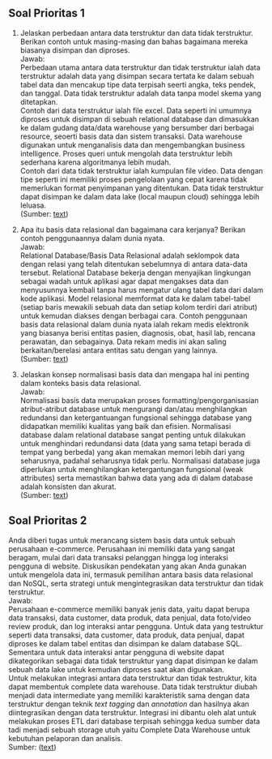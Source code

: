 ## Soal Prioritas 1

1. Jelaskan perbedaan antara data terstruktur dan data tidak terstruktur. Berikan contoh untuk masing-masing dan bahas bagaimana mereka biasanya disimpan dan diproses.\
   Jawab: \
   Perbedaan utama antara data terstruktur dan tidak terstruktur ialah data terstruktur adalah data yang disimpan secara tertata ke dalam sebuah tabel data dan mencakup tipe data terpisah seerti angka, teks pendek, dan tanggal. Data tidak terstruktur adalah data tanpa model skema yang ditetapkan.\
   Contoh dari data terstruktur ialah file excel. Data seperti ini umumnya diproses untuk disimpan di sebuah relational database dan dimasukkan ke dalam gudang data/data warehouse yang bersumber dari berbagai resource, seoerti basis data dan sistem transaksi. Data warehouse digunakan untuk menganalisis data dan mengembangkan business intelligence. Proses queri untuk mengolah data terstruktur lebih sederhana karena algoritmanya lebih mudah.\
   Contoh dari data tidak terstruktur ialah kumpulan file video. Data dengan tipe seperti ini memiliki proses pengelolaan yang cepat karena tidak memerlukan format penyimpanan yang ditentukan. Data tidak terstruktur dapat disimpan ke dalam data lake (local maupun cloud) sehingga lebih leluasa.\
   (Sumber: [text](https://aws.amazon.com/compare/the-difference-between-structured-data-and-unstructured-data/))

2. Apa itu basis data relasional dan bagaimana cara kerjanya? Berikan contoh penggunaannya dalam dunia nyata.\
   Jawab: \
   Relational Database/Basis Data Relasional adalah seklompok data dengan relasi yang telah ditentukan sebelumnya di antara data-data tersebut. Relational Database bekerja dengan menyajikan lingkungan sebagai wadah untuk aplikasi agar dapat mengakses data dan menyusunnya kembali tanpa harus mengatur ulang tabel data dari dalam kode aplikasi. Model relasional memformat data ke dalam tabel-tabel (setiap baris mewakili sebuah data dan setiap kolom terdiri dari atribut) untuk kemudan diakses dengan berbagai cara. Contoh penggunaan basis data relasional dalam dunia nyata ialah rekam medis elektronik yang biasanya berisi entitas pasien, diagnosis, obat, hasil lab, rencana perawatan, dan sebagainya. Data rekam medis ini akan saling berkaitan/berelasi antara entitas satu dengan yang lainnya.\
   (Sumber: [text](https://aws.amazon.com/relational-database/))
   
3. Jelaskan konsep normalisasi basis data dan mengapa hal ini penting dalam konteks basis data relasional.\
   Jawab: \
   Normalisasi basis data merupakan proses formatting/pengorganisasian atribut-atribut database untuk mengurangi dan/atau menghilangkan redundansi dan ketergantuangan fungsional sehingga database yang didapatkan memiliki kualitas yang baik dan efisien. Normalisasi database dalam relational database sangat penting untuk dilakukan untuk menghindari redundansi data (data yang sama tetapi berada di tempat yang berbeda) yang akan memakan memori lebih dari yang seharusnya, padahal seharusnya tidak perlu. Normalisasi database juga diperlukan untuk menghilangkan ketergantungan fungsional (weak attributes) serta memastikan bahwa data yang ada di dalam database adalah konsisten dan akurat.\
   (Sumber: [text](https://www.geeksforgeeks.org/introduction-of-database-normalization/))
   
   
## Soal Prioritas 2

Anda diberi tugas untuk merancang sistem basis data untuk sebuah perusahaan e-commerce. Perusahaan ini memiliki data yang sangat beragam, mulai dari data transaksi pelanggan hingga log interaksi pengguna di website. Diskusikan pendekatan yang akan Anda gunakan untuk mengelola data ini, termasuk pemilihan antara basis data relasional dan NoSQL, serta strategi untuk mengintegrasikan data terstruktur dan tidak terstruktur.\
Jawab: \
Perusahaan e-commerce memiliki banyak jenis data, yaitu dapat berupa data transaksi, data customer, data produk, data penjual, data foto/video review produk, dan log interaksi antar pengguna. Untuk data yang testruktur seperti data transaksi, data customer, data produk, data penjual, dapat diproses ke dalam tabel entitas dan disimpan ke dalam database SQL. Sementara untuk data interaksi antar pengguna di website dapat dikategorikan sebagai data tidak terstruktur yang dapat disimpan ke dalam sebuah data lake untuk kemudian diproses saat akan digunakan.\
Untuk melakukan integrasi antara data terstruktur dan tidak testruktur, kita dapat membentuk complete data warehouse. Data tidak terstruktur diubah menjadi data intermediate yang memiliki karakteristik sama dengan data terstruktur dengan teknik *text tagging* dan *annotation* dan hasilnya akan diintegrasikan dengan data terstruktur. Integrasi ini dibantu oleh alat untuk melakukan proses ETL dari database terpisah sehingga kedua sumber data tadi menjadi sebuah storage utuh yaitu Complete Data Warehouse untuk kebutuhan pelaporan dan analisis.\
Sumber: ([text](https://www.researchgate.net/publication/279480483_Integrasi_Data_Terstruktur_dan_Tidak_Terstruktur_dalam_Sistem_Inteligensi_Bisnis))